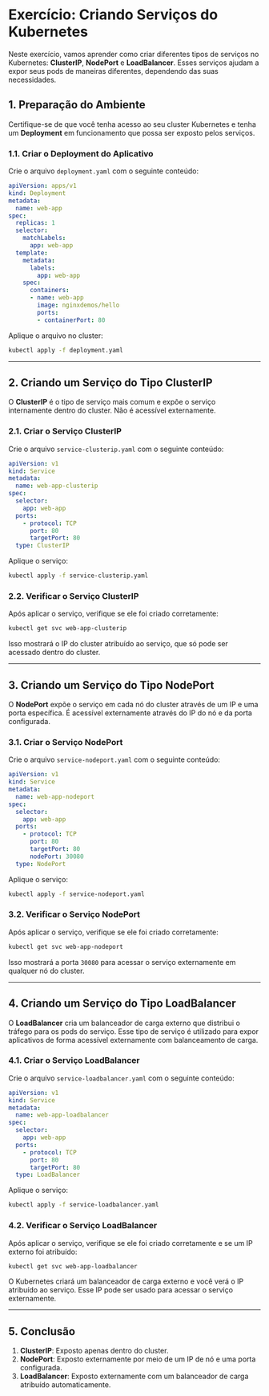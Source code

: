 # Exercício: Criando Serviços do Kubernetes

Neste exercício, vamos aprender como criar diferentes tipos de serviços no Kubernetes: **ClusterIP**, **NodePort** e **LoadBalancer**. Esses serviços ajudam a expor seus pods de maneiras diferentes, dependendo das suas necessidades.

## 1. Preparação do Ambiente

Certifique-se de que você tenha acesso ao seu cluster Kubernetes e tenha um **Deployment** em funcionamento que possa ser exposto pelos serviços.

### 1.1. Criar o Deployment do Aplicativo

Crie o arquivo `deployment.yaml` com o seguinte conteúdo:

```yaml
apiVersion: apps/v1
kind: Deployment
metadata:
  name: web-app
spec:
  replicas: 1
  selector:
    matchLabels:
      app: web-app
  template:
    metadata:
      labels:
        app: web-app
    spec:
      containers:
      - name: web-app
        image: nginxdemos/hello
        ports:
        - containerPort: 80
```

Aplique o arquivo no cluster:

```bash
kubectl apply -f deployment.yaml
```

---

## 2. Criando um Serviço do Tipo ClusterIP

O **ClusterIP** é o tipo de serviço mais comum e expõe o serviço internamente dentro do cluster. Não é acessível externamente.

### 2.1. Criar o Serviço ClusterIP

Crie o arquivo `service-clusterip.yaml` com o seguinte conteúdo:

```yaml
apiVersion: v1
kind: Service
metadata:
  name: web-app-clusterip
spec:
  selector:
    app: web-app
  ports:
    - protocol: TCP
      port: 80
      targetPort: 80
  type: ClusterIP
```

Aplique o serviço:

```bash
kubectl apply -f service-clusterip.yaml
```

### 2.2. Verificar o Serviço ClusterIP

Após aplicar o serviço, verifique se ele foi criado corretamente:

```bash
kubectl get svc web-app-clusterip
```

Isso mostrará o IP do cluster atribuído ao serviço, que só pode ser acessado dentro do cluster.

---

## 3. Criando um Serviço do Tipo NodePort

O **NodePort** expõe o serviço em cada nó do cluster através de um IP e uma porta específica. É acessível externamente através do IP do nó e da porta configurada.

### 3.1. Criar o Serviço NodePort

Crie o arquivo `service-nodeport.yaml` com o seguinte conteúdo:

```yaml
apiVersion: v1
kind: Service
metadata:
  name: web-app-nodeport
spec:
  selector:
    app: web-app
  ports:
    - protocol: TCP
      port: 80
      targetPort: 80
      nodePort: 30080
  type: NodePort
```

Aplique o serviço:

```bash
kubectl apply -f service-nodeport.yaml
```

### 3.2. Verificar o Serviço NodePort

Após aplicar o serviço, verifique se ele foi criado corretamente:

```bash
kubectl get svc web-app-nodeport
```

Isso mostrará a porta `30080` para acessar o serviço externamente em qualquer nó do cluster.

---

## 4. Criando um Serviço do Tipo LoadBalancer

O **LoadBalancer** cria um balanceador de carga externo que distribui o tráfego para os pods do serviço. Esse tipo de serviço é utilizado para expor aplicativos de forma acessível externamente com balanceamento de carga.

### 4.1. Criar o Serviço LoadBalancer

Crie o arquivo `service-loadbalancer.yaml` com o seguinte conteúdo:

```yaml
apiVersion: v1
kind: Service
metadata:
  name: web-app-loadbalancer
spec:
  selector:
    app: web-app
  ports:
    - protocol: TCP
      port: 80
      targetPort: 80
  type: LoadBalancer
```

Aplique o serviço:

```bash
kubectl apply -f service-loadbalancer.yaml
```

### 4.2. Verificar o Serviço LoadBalancer

Após aplicar o serviço, verifique se ele foi criado corretamente e se um IP externo foi atribuído:

```bash
kubectl get svc web-app-loadbalancer
```

O Kubernetes criará um balanceador de carga externo e você verá o IP atribuído ao serviço. Esse IP pode ser usado para acessar o serviço externamente.

---

## 5. Conclusão

1. **ClusterIP**: Exposto apenas dentro do cluster.
2. **NodePort**: Exposto externamente por meio de um IP de nó e uma porta configurada.
3. **LoadBalancer**: Exposto externamente com um balanceador de carga atribuído automaticamente.
